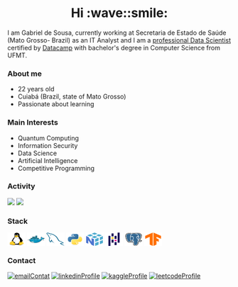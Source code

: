 <h1 align="center"> Hi :wave::smile: </h1>

I am Gabriel de Sousa, currently working at Secretaria de Estado de Saúde (Mato Grosso- Brazil) as an IT Analyst and I am a [professional Data Scientist](https://www.datacamp.com/certificate/DS0026495155470) certified by [Datacamp](https://www.datacamp.com/) with bachelor's degree in Computer Science from UFMT.
### About me
* 22 years old
* Cuiabá (Brazil, state of Mato Grosso)
* Passionate about learning

### Main Interests
* Quantum Computing
* Information Security
* Data Science
* Artificial Intelligence
* Competitive Programming

### Activity
<div>
  <img height="180em" src="https://github-readme-stats-sousapedroso.vercel.app/api?username=SousaPedroso&show_icons=true&theme=dracula&include_all_commits=true">
  <img height="180em" src="https://github-readme-stats-sousapedroso.vercel.app/api/top-langs/?username=SousaPedroso&langs_count=10&layout=compact&theme=dracula">
</div>

### Stack

<div>
  <img align="center" alt="linuxIcon" height="30" width="40"
src="https://raw.githubusercontent.com/devicons/devicon/master/icons/linux/linux-original.svg">
  <img align="center" alt="dockerIcon" height="30" width="40"
src="https://raw.githubusercontent.com/devicons/devicon/master/icons/docker/docker-original.svg">
  <img align="center" alt="mysqlIcon" height="30" width="40" src="https://raw.githubusercontent.com/devicons/devicon/master/icons/mysql/mysql-original.svg">
  <img align="center" alt="pythonIcon" height="30" width="40" src="https://raw.githubusercontent.com/devicons/devicon/master/icons/python/python-original.svg">
  <img align="center" alt="numpyIcon" height="30" width="40" src="https://raw.githubusercontent.com/devicons/devicon/master/icons/numpy/numpy-original.svg">
  <img align="center" alt="pandasIcon" height="30" width="40" src="https://raw.githubusercontent.com/devicons/devicon/master/icons/pandas/pandas-original.svg">
  <img align="center" alt="postgresqlIcon" height="30" width="40" src="https://raw.githubusercontent.com/devicons/devicon/master/icons/postgresql/postgresql-original.svg">
  <img align="center" alt="tensorflowIcon" height="30" width="40" src="https://raw.githubusercontent.com/devicons/devicon/master/icons/tensorflow/tensorflow-original.svg">
</div>

### Contact
<div>
  <a href="mailto:contato.gabrieldesousagp@gmail.com" target="_blank"><img alt="emailContat" src="https://img.shields.io/badge/Gmail-D14836?style=for-the-badge&logo=gmail&logoColor=white"></a>
  <a href="https://www.linkedin.com/in/sousapedroso/" target="_blank"><img alt="linkedinProfile" src="https://img.shields.io/badge/LinkedIn-0077B5?style=for-the-badge&logo=linkedin&logoColor=white"></a>
  <a href="https://www.kaggle.com/gdmito" target="_blank"><img alt="kaggleProfile" src="https://img.shields.io/badge/Kaggle-20BEFF?style=for-the-badge&logo=Kaggle&logoColor=white"></a>
  <a href="https://leetcode.com/SousaPedroso/" target="_blank"><img alt="leetcodeProfile" src="https://img.shields.io/badge/-LeetCode-FFA116?style=for-the-badge&logo=LeetCode&logoColor=black"></a>
</div>
